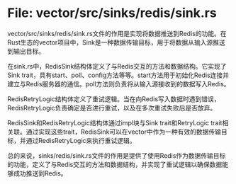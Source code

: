 # File: vector/src/sinks/redis/sink.rs

vector/src/sinks/redis/sink.rs文件的作用是实现将数据推送到Redis的功能。在Rust生态的vector项目中，Sink是一种数据传输目标，用于将数据从输入源推送到输出目标。

在sink.rs中，RedisSink结构体定义了与Redis交互的方法和数据结构。它实现了Sink trait，具有start、poll、config方法等等。start方法用于初始化Redis连接并建立与Redis服务器的通信。poll方法则负责将从输入源接收到的数据写入Redis。

RedisRetryLogic结构体定义了重试逻辑。当在向Redis写入数据时遇到错误，RedisRetryLogic负责确定是否进行重试，以及在多次重试失败后是否放弃。

RedisSink和RedisRetryLogic结构体通过impl块与Sink trait和RetryLogic trait相关联。通过实现这些trait，RedisSink可以在vector中作为一种有效的数据传输目标，并通过RedisRetryLogic来执行重试逻辑。

总的来说，sinks/redis/sink.rs文件的作用是提供了使用Redis作为数据传输目标的功能，定义了与Redis交互的方法和数据结构，并实现了重试逻辑以确保数据能够成功推送到Redis。

